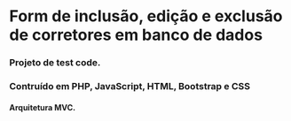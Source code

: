 # Form de inclusão, edição e exclusão de corretores em banco de dados

### Projeto de test code.
### Contruído em PHP, JavaScript, HTML, Bootstrap e CSS
#### Arquitetura MVC.

